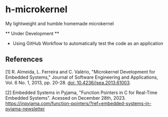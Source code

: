 # h-microkernel
My lightweight and humble homemade microkernel

** Under Development **

- Using GitHub Workflow to automatically test the code as an application


## References

[1] R. Almeida, L. Ferreira and C. Valério, "Microkernel Development for Embedded Systems," Journal of Software Engineering and Applications, Vol. 6 No. 1, 2013, pp. 20-28. [doi: 10.4236/jsea.2013.61003](http://dx.doi.org/10.4236/jsea.2013.61003).

[2] Embedded Systems in Pyjama, "Function Pointers in C for Real-Time Embedded Systems". Acessed on December 28th, 2023. 
<https://inpyjama.com/function-pointers/?ref=embedded-systems-in-pyjama-newsletter>

